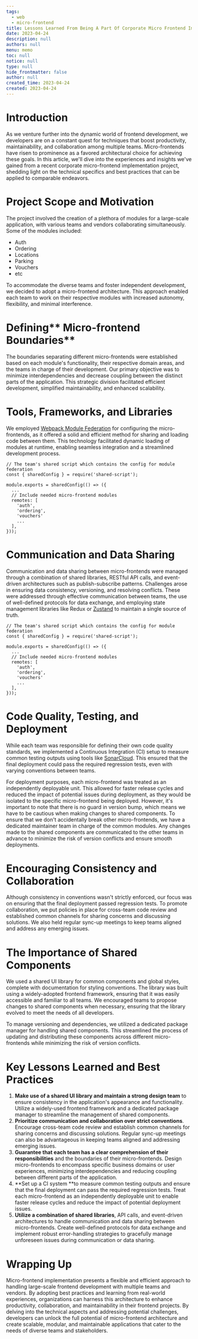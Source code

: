 ```yaml
---
tags: 
  - web
  - micro-frontend
title: Lessons Learned From Being A Part Of Corporate Micro Frontend Implementation
date: 2023-04-24
description: null
authors: null
menu: memo
toc: null
notice: null
type: null
hide_frontmatter: false
author: null
created_time: 2023-04-24
created: 2023-04-24
---
```


# Introduction

As we venture further into the dynamic world of frontend development, we developers are on a constant quest for techniques that boost productivity, maintainability, and collaboration among multiple teams. Micro-frontends have risen to prominence as a favored architectural choice for achieving these goals. In this article, we'll dive into the experiences and insights we've gained from a recent corporate micro-frontend implementation project, shedding light on the technical specifics and best practices that can be applied to comparable endeavors.

# **Project Scope and Motivation**

The project involved the creation of a plethora of modules for a large-scale application, with various teams and vendors collaborating simultaneously. Some of the modules included:

* Auth
* Ordering
* Locations
* Parking
* Vouchers
* etc

To accommodate the diverse teams and foster independent development, we decided to adopt a micro-frontend architecture. This approach enabled each team to work on their respective modules with increased autonomy, flexibility, and minimal interference.

# Defining** Micro-frontend Boundaries**

The boundaries separating different micro-frontends were established based on each module's functionality, their respective domain areas, and the teams in charge of their development. Our primary objective was to minimize interdependencies and decrease coupling between the distinct parts of the application. This strategic division facilitated efficient development, simplified maintainability, and enhanced scalability.

# Tools, Frameworks, and Libraries

We employed [Webpack Module Federation](https://webpack.js.org/concepts/module-federation/) for configuring the micro-frontends, as it offered a solid and efficient method for sharing and loading code between them. This technology facilitated dynamic loading of modules at runtime, enabling seamless integration and a streamlined development process.

```solidity
// The team's shared script which contains the config for module federation
const { sharedConfig } = require('shared-script');

module.exports = sharedConfig(() => ({
  ...
  // Include needed micro-frontend modules
  remotes: [
    'auth',
    'ordering',
    'vouchers'
    ...
  ],
}));
```

# Communication and Data Sharing

Communication and data sharing between micro-frontends were managed through a combination of shared libraries, RESTful API calls, and event-driven architectures such as publish-subscribe patterns. Challenges arose in ensuring data consistency, versioning, and resolving conflicts. These were addressed through effective communication between teams, the use of well-defined protocols for data exchange, and employing state management libraries like Redux or [Zustand](https://github.com/pmndrs/zustand) to maintain a single source of truth.


```solidity
// The team's shared script which contains the config for module federation
const { sharedConfig } = require('shared-script');

module.exports = sharedConfig(() => ({
  ...
  // Include needed micro-frontend modules
  remotes: [
    'auth',
    'ordering',
    'vouchers'
    ...
  ],
}));
```

# **Code Quality, Testing, and Deployment**

While each team was responsible for defining their own code quality standards, we implemented a Continuous Integration (CI) setup to measure common testing outputs using tools like [SonarCloud](https://www.sonarsource.com/). This ensured that the final deployment could pass the required regression tests, even with varying conventions between teams.

For deployment purposes, each micro-frontend was treated as an independently deployable unit. This allowed for faster release cycles and reduced the impact of potential issues during deployment, as they would be isolated to the specific micro-frontend being deployed. However, it's important to note that there is no guard in version bump, which means we have to be cautious when making changes to shared components. To ensure that we don't accidentally break other micro-frontends, we have a dedicated maintainer team in charge of the common modules. Any changes made to the shared components are communicated to the other teams in advance to minimize the risk of version conflicts and ensure smooth deployments.

# **Encouraging Consistency and Collaboration**

Although consistency in conventions wasn't strictly enforced, our focus was on ensuring that the final deployment passed regression tests. To promote collaboration, we put policies in place for cross-team code review and established common channels for sharing concerns and discussing solutions. We also held regular sync-up meetings to keep teams aligned and address any emerging issues.

# **The Importance of Shared Components**

We used a shared UI library for common components and global styles, complete with documentation for styling conventions. The library was built using a widely-adopted frontend framework, ensuring that it was easily accessible and familiar to all teams. We encouraged teams to propose changes to shared components when necessary, ensuring that the library evolved to meet the needs of all developers.

To manage versioning and dependencies, we utilized a dedicated package manager for handling shared components. This streamlined the process of updating and distributing these components across different micro-frontends while minimizing the risk of version conflicts.

# **Key Lessons Learned and Best Practices**

1. **Make use of a shared UI library and maintain a strong design team** to ensure consistency in the application's appearance and functionality. Utilize a widely-used frontend framework and a dedicated package manager to streamline the management of shared components.
1. **Prioritize communication and collaboration over strict conventions**. Encourage cross-team code review and establish common channels for sharing concerns and discussing solutions. Regular sync-up meetings can also be advantageous in keeping teams aligned and addressing emerging issues.
1. **Guarantee that each team has a clear comprehension of their responsibilities** and the boundaries of their micro-frontends. Design micro-frontends to encompass specific business domains or user experiences, minimizing interdependencies and reducing coupling between different parts of the application.
1. **Set up a CI system **to measure common testing outputs and ensure that the final deployment can pass the required regression tests. Treat each micro-frontend as an independently deployable unit to enable faster release cycles and reduce the impact of potential deployment issues.
1. **Utilize a combination of shared libraries**, API calls, and event-driven architectures to handle communication and data sharing between micro-frontends. Create well-defined protocols for data exchange and implement robust error-handling strategies to gracefully manage unforeseen issues during communication or data sharing.

# **Wrapping Up**

Micro-frontend implementation presents a flexible and efficient approach to handling large-scale frontend development with multiple teams and vendors. By adopting best practices and learning from real-world experiences, organizations can harness this architecture to enhance productivity, collaboration, and maintainability in their frontend projects. By delving into the technical aspects and addressing potential challenges, developers can unlock the full potential of micro-frontend architecture and create scalable, modular, and maintainable applications that cater to the needs of diverse teams and stakeholders.
